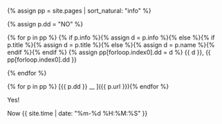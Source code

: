 
{% assign pp = site.pages | sort_natural: "info" %}

{% assign p.dd = "NO" %}

{% for p in pp %}
{% if p.info  %}{% assign d = p.info %}{% else %}{% if p.title %}{% assign d = p.title %}{% else %}{% assign d = p.name %}{% endif %}{% endif %}
{% assign pp[forloop.index0].dd = d %}
{{ d }}, {{ pp[forloop.index0].dd }}

{% endfor %}

<!---{% assign ppp = pp | sort_natural: "dd" %}-->

{% for p in pp %} [{{ p.dd }} __ ]({{ p.url }}){% endfor %}

Yes! 

Now {{ site.time | date: "%m-%d %H:%M:%S" }}


<!---{% if p.info  %}{{ p.info }}{% else %}{% if p.title %}{{ p.title }}{% else %}{{ p.name }}{% endif %}{% endif %} >


